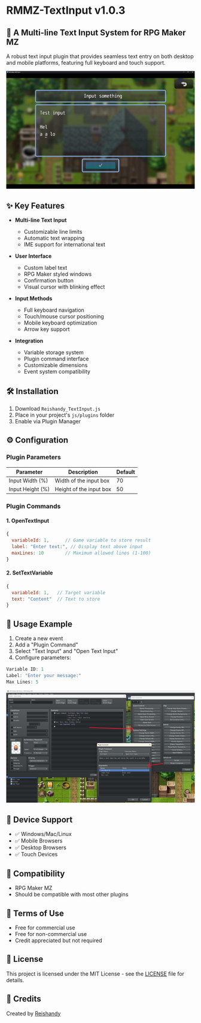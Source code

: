 # RMMZ-TextInput v1.0.3

## 📝 A Multi-line Text Input System for RPG Maker MZ

A robust text input plugin that provides seamless text entry on both desktop and mobile platforms, featuring full keyboard and touch support.

![Showcase](showcase.png)

## ✨ Key Features

- **Multi-line Text Input**
  - Customizable line limits
  - Automatic text wrapping
  - IME support for international text

- **User Interface**
  - Custom label text
  - RPG Maker styled windows
  - Confirmation button
  - Visual cursor with blinking effect

- **Input Methods**
  - Full keyboard navigation
  - Touch/mouse cursor positioning
  - Mobile keyboard optimization
  - Arrow key support

- **Integration**
  - Variable storage system
  - Plugin command interface
  - Customizable dimensions
  - Event system compatibility

## 🛠️ Installation

1. Download `Reishandy_TextInput.js`
2. Place in your project's `js/plugins` folder
3. Enable via Plugin Manager

## ⚙️ Configuration

### Plugin Parameters

| Parameter | Description | Default |
|-----------|-------------|---------|
| Input Width (%) | Width of the input box | 70 |
| Input Height (%) | Height of the input box | 50 |

### Plugin Commands

#### 1. OpenTextInput
```javascript
{
  variableId: 1,      // Game variable to store result
  label: "Enter text:", // Display text above input
  maxLines: 10        // Maximum allowed lines (1-100)
}
```

#### 2. SetTextVariable
```javascript
{
  variableId: 1,   // Target variable
  text: "Content"  // Text to store
}
```

## 📖 Usage Example

1. Create a new event
2. Add a "Plugin Command"
3. Select "Text Input" and "Open Text Input"
4. Configure parameters:
```javascript
Variable ID: 1
Label: "Enter your message:"
Max Lines: 5
```

![Command](command.png)

## 📱 Device Support

- ✅ Windows/Mac/Linux
- ✅ Mobile Browsers
- ✅ Desktop Browsers
- ✅ Touch Devices

## 🤝 Compatibility

- RPG Maker MZ
- Should be compatible with most other plugins

## 📃 Terms of Use

- Free for commercial use
- Free for non-commercial use
- Credit appreciated but not required

## 📄 License

This project is licensed under the MIT License - see the [LICENSE](LICENSE) file for details.

## 🙏 Credits

Created by [Reishandy](https://github.com/Reishandy)
